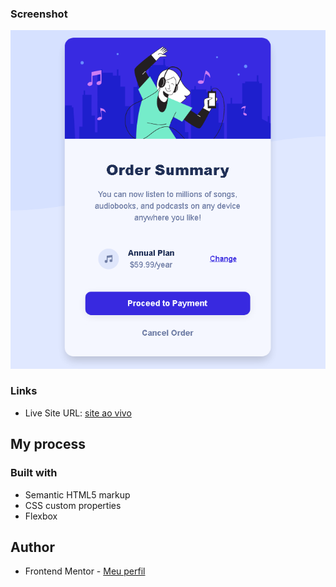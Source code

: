 ### Screenshot

![](/images/Order%20Summary.png)


### Links

- Live Site URL: [site ao vivo](https://repositorio-desafios-front-end.vercel.app/)

## My process

### Built with

- Semantic HTML5 markup
- CSS custom properties
- Flexbox

## Author

- Frontend Mentor - [Meu perfil](https://www.frontendmentor.io/profile/Bruno-VR)

